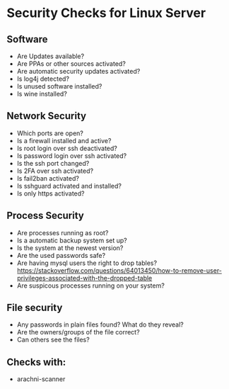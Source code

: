# Security Checks for Linux Server

## Software
- Are Updates available?
- Are PPAs or other sources activated?
- Are automatic security updates activated?
- Is log4j detected?
- Is unused software installed?
- Is wine installed?


## Network Security
- Which ports are open?
- Is a firewall installed and active?
- Is root login over ssh deactivated?
- Is password login over ssh activated?
- Is the ssh port changed?
- Is 2FA over ssh activated?
- Is fail2ban activated?
- Is sshguard activated and installed?
- Is only https activated?

## Process Security
- Are processes running as root?
- Is a automatic backup system set up?
- Is the system at the newest version?
- Are the used passwords safe?
- Are having mysql users the right to drop tables? https://stackoverflow.com/questions/64013450/how-to-remove-user-privileges-associated-with-the-dropped-table
- Are suspicous processes running on your system?

## File security
- Any passwords in plain files found? What do they reveal?
- Are the owners/groups of the file correct?
- Can others see the files?


## Checks with:
- arachni-scanner
